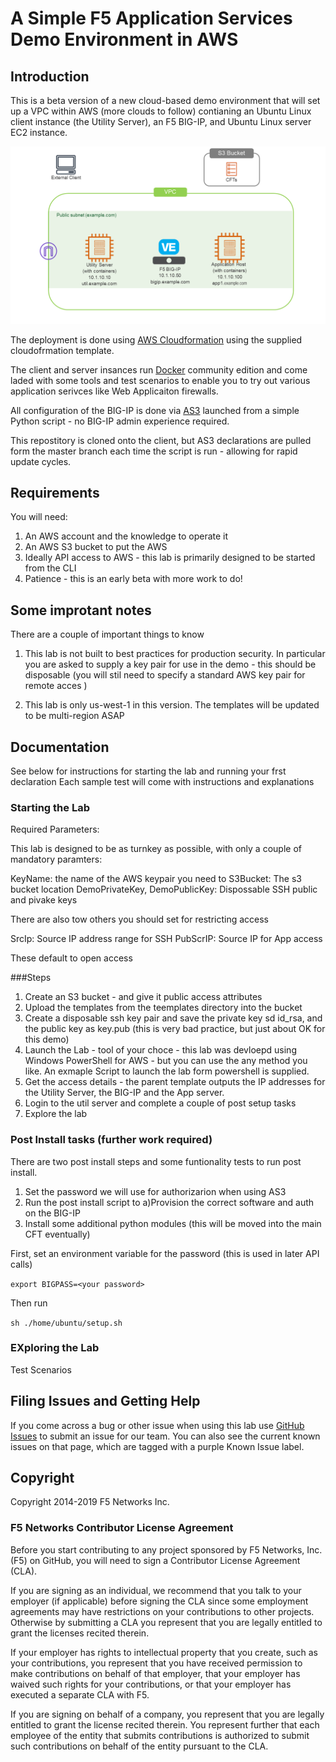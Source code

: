 # A Simple F5 Application Services Demo Environment in AWS


## Introduction

This is a beta version of a new cloud-based demo environment that will set up a VPC within AWS (more clouds to follow) contianing an Ubuntu Linux client instance (the Utility Server), an F5 BIG-IP, and Ubuntu Linux server EC2 instance. 

![alt text](https://github.com/RuncibleSpoon/F5AppSvcDemo/raw/master/images/lab.png "lab layout" )

The deployment is done using [AWS Cloudformation](https://aws.amazon.com/cloudformation/) using the supplied cloudofrmation template. 

The client and server insances run [Docker](https://www.docker.com/) community edition and come laded with some tools and test scenarios to enable you to try out various application serivces like Web Applicaiton firewalls.  

All configuration of the BIG-IP is done via [AS3](http://clouddocs.f5.com/products/extensions/f5-appsvcs-extension/latest/) launched from a simple Python script - no BIG-IP admin experience  required.

This repostitory is cloned onto the client, but AS3 declarations are pulled form the master branch each time the script is run - allowing for rapid update cycles. 



## Requirements 

You will need: 

1) An AWS account and the knowledge to operate it 
2) An AWS S3 bucket to put the AWS 
3) Ideally API access to AWS - this lab is primarily designed to be started from the CLI
4) Patience - this is an early beta with more work to do!

## Some improtant notes 

There are a couple of important things to know

1) This lab is not built to best practices for production security. In particular you are asked to supply a key pair for use in the demo - this should be disposable (you will stil need to specify a standard AWS key pair for remote acces )

2) This lab is only us-west-1 in this version. The templates will be updated to be multi-region ASAP


## Documentation

See below for instructions for starting the lab and running your frst declaration
Each sample test will come with instructions and explanations

### Starting the Lab

Required Parameters: 

This lab is designed to be as turnkey as possible, with only a couple of mandatory paramters:

KeyName: the name of the AWS keypair you need to 
S3Bucket: The s3 bucket location
DemoPrivateKey, DemoPublicKey: Dispossable SSH public and pivake keys

There are also tow others you should set for restricting access

SrcIp:  Source IP address range for SSH
PubScrIP:  Source IP for App access

These default to open access

###Steps

1) Create an S3 bucket - and give it public access attributes 
2) Upload the templates from the teemplates directory into the bucket
3) Create a disposable ssh key pair and  save the private key sd id_rsa, and the public key as key.pub (this is very bad practice, but just about OK for this demo)
4) Launch the Lab - tool of your choce - this lab was devloepd using Windows PowerShell for AWS - but you can use the any method you like. An exmaple Script to launch the lab form powershell is supplied.
5) Get the access details - the parent template outputs the IP addresses for the Utility Server, the BIG-IP and the App server.
6) Login to the util server and complete a couple of post setup tasks 
7) Explore the lab

### Post  Install tasks (further work required)


There are two post install steps and some funtionality tests to run post install.

1) Set the password we will use for authorizarion when using AS3
2) Run the post install script to a)Provision the correct software and auth on the BIG-IP
3) Install some additional python modules (this will be moved into the main CFT eventually)

First, set an environment variable for the password (this is used in later API calls)

`export BIGPASS=<your password>`

Then run

`sh ./home/ubuntu/setup.sh`

### EXploring the Lab

Test Scenarios





## Filing Issues and Getting Help
If you come across a bug or other issue when using this lab use [GitHub Issues](https://github.com/RuncibleSpoon/F5AppSvcDemo/issues) to submit an issue for our team.  You can also see the current known issues on that page, which are tagged with a purple Known Issue label.  




## Copyright

Copyright 2014-2019 F5 Networks Inc.


### F5 Networks Contributor License Agreement

Before you start contributing to any project sponsored by F5 Networks, Inc. (F5) on GitHub, you will need to sign a Contributor License Agreement (CLA).  

If you are signing as an individual, we recommend that you talk to your employer (if applicable) before signing the CLA since some employment agreements may have restrictions on your contributions to other projects. Otherwise by submitting a CLA you represent that you are legally entitled to grant the licenses recited therein.  

If your employer has rights to intellectual property that you create, such as your contributions, you represent that you have received permission to make contributions on behalf of that employer, that your employer has waived such rights for your contributions, or that your employer has executed a separate CLA with F5.   

If you are signing on behalf of a company, you represent that you are legally entitled to grant the license recited therein. You represent further that each employee of the entity that submits contributions is authorized to submit such contributions on behalf of the entity pursuant to the CLA. 


